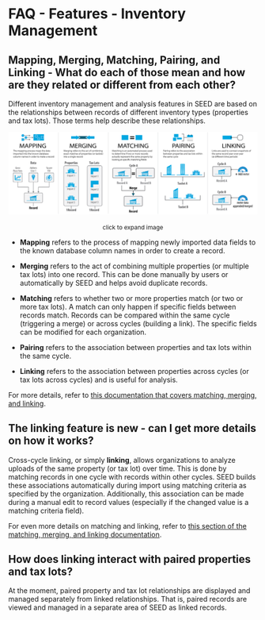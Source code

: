 # FAQ - Features - Inventory Management

## Mapping, Merging, Matching, Pairing, and Linking - What do each of those mean and how are they related or different from each other?

Different inventory management and analysis features in SEED are based on the relationships between records of different inventory types (properties and tax lots). Those terms help describe these relationships.

<!-- ![! Mapping Diagram](../../images/mapping_diagram.png) -->
<a href="../../../images/mapping_diagram.png" target="_blank"><img src="../../../images/mapping_diagram.png"></a>
<center><span style="font-size:0.85em;"> click to expand image</span></center>

* **Mapping** refers to the process of mapping newly imported data fields to the known database column names in order to create a record.

* **Merging** refers to the act of combining multiple properties (or multiple tax lots) into one record. This can be done manually by users or automatically by SEED and helps avoid duplicate records.

* **Matching** refers to whether two or more properties match (or two or more tax lots). A match can only happen if specific fields between records match. Records can be compared within the same cycle (triggering a merge) or across cycles (building a link). The specific fields can be modified for each organization.

* **Pairing** refers to the association between properties and tax lots within the same cycle.

* **Linking** refers to the association between properties across cycles (or tax lots across cycles) and is useful for analysis. 


For more details, refer to [this documentation that covers matching, merging, and linking](https://github.com/SEED-platform/seed/blob/develop/docs/source/matching.rst).


## The linking feature is new - can I get more details on how it works?

Cross-cycle linking, or simply **linking**, allows organizations to analyze uploads of the same property (or tax lot) over time. This is done by matching records in one cycle with records within other cycles. SEED builds these associations automatically during import using matching criteria as specified by the organization. Additionally, this association can be made during a manual edit to record values (especially if the changed value is a matching criteria field).

For even more details on matching and linking, refer to [this section of the matching, merging, and linking documentation](https://github.com/SEED-platform/seed/blob/develop/docs/source/matching.rst#linking-across-cycles).


## How does linking interact with paired properties and tax lots?

At the moment, paired property and tax lot relationships are displayed and managed separately from linked relationships. That is, paired records are viewed and managed in a separate area of SEED as linked records.
